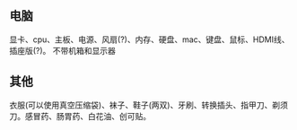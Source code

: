 ## 电脑

显卡、cpu、主板、电源、风扇(?)、内存、硬盘、mac、键盘、鼠标、HDMI线、插座版(?)。
不带机箱和显示器

## 其他

衣服(可以使用真空压缩袋)、袜子、鞋子(两双)、牙刷、转换插头、指甲刀、剃须刀。感冒药、肠胃药、白花油、创可贴。
